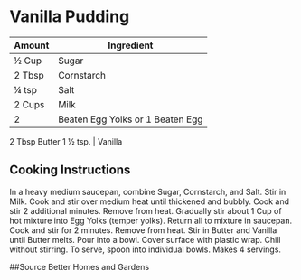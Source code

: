 # Vanilla Pudding

|Amount|Ingredient|
|----|----|
½ Cup | Sugar
2 Tbsp | Cornstarch
¼ tsp | Salt
2 Cups | Milk
2 | Beaten Egg Yolks or 1 Beaten Egg
2 Tbsp Butter
1 ½ tsp. | Vanilla

## Cooking Instructions

In a heavy medium saucepan, combine Sugar, Cornstarch, and Salt.
Stir in Milk.
Cook and stir over medium heat until thickened and bubbly.
Cook and stir 2 additional minutes.
Remove from heat.
Gradually stir about 1 Cup of hot mixture into Egg Yolks (temper yolks).
Return all to mixture in saucepan.
Cook and stir for 2 minutes.
Remove from heat.
Stir in Butter and Vanilla until Butter melts.
Pour into a bowl.
Cover surface with plastic wrap.
Chill without stirring.
To serve, spoon into individual bowls.
Makes 4 servings.

##Source
Better Homes and Gardens